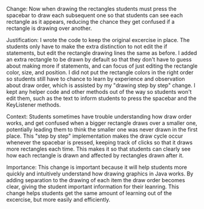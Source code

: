 Change: Now when drawing the rectangles students must press the spacebar to draw each subsequent one so that students can see each rectangle as it appears, 
reducing the chance they get confused if a rectangle is drawing over another.

Justification:
I wrote the code to keep the original excercise in place. The students only have to make the extra distinction to not edit the if statements, but edit the rectangle drawing lines the same as before. I added an
extra rectangle to be drawn by default so that they don't have to guess about making more if statements, and can focus of just editing the rectangle color, size, and position. I did not put the rectangle colors in
the right order so students still have to chance to learn by experience and observation about draw order, which is assisted by my "drawing step by step" change. I kept any helper code and other methods
out of the way so students won't edit them, such as the text to inform students to press the spacebar and the KeyListener methods.

Context:
Students sometimes have trouble understanding how draw order works, and get confused when a bigger rectangle draws over a smaller one, potentially leading them to think the smaller one was never drawn in the first
place. This "step by step" implementation makes the draw cycle occur whenever the spacebar is pressed, keeping track of clicks so that it draws more rectangles each time. This makes it so that students can clearly
see how each rectangle is drawn and affected by rectangles drawn after it.

Importance:
This change is important because it will help students more quickly and intuitively understand how drawing graphics in Java works. By adding separation to the drawing of each item the draw order becomes clear,
giving the student important information for their leanring. This change helps students get the same amount of learning out of the excercise, but more easily and efficiently.
